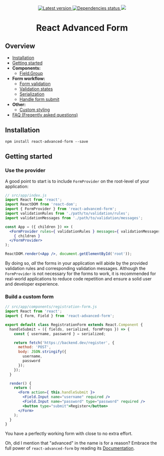 <p align="center">
  <a href="https://www.npmjs.com/package/react-advanced-form">
    <img src="https://img.shields.io/npm/v/react-advanced-form.svg" title="Latest version" />
  </a>
  <a href="https://david-dm.org/kettanaito/react-advanced-form.svg">
    <img src="https://david-dm.org/kettanaito/react-advanced-form.svg/status.svg" title="Dependencies status" />
  </a>
  <a href="https://david-dm.org/kettanaito/react-advanced-form.svg?type=dev" title="devDependencies status">
    <img src="https://david-dm.org/kettanaito/react-advanced-form.svg/dev-status.svg" />
  </a>
</p>

<h1 align="center">React Advanced Form</h1>

## Overview
* [Installation](#installation)
* [Getting started](#getting-started)
* **Components:**
  * [Field.Group](./docs/components/Field.Group.md)
* **Form workflow:**
  * [Form validation](./docs/validation.md)
  * [Validation states](./docs/validation-states.md)
  * [Serialization](./docs/serialization.md)
  * [Handle form submit](./docs/submit.md)
* **Other:**
  * [Custom styling](./docs/custom-styling.md)
* [FAQ (Freqently asked questions)](./FAQ.md)

## Installation
```
npm install react-advanced-form --save
```

## Getting started
### Use the provider
A good point to start is to include `FormProvider` on the root-level of your application:

```jsx
// src/app/index.js
import React from 'react';
import ReactDOM from 'react-dom';
import { FormProvider } from 'react-advanced-form';
import validationRules from './path/to/validation/rules';
import validationMessages from './path/to/validation/messages';

const App = ({ children }) => (
  <FormProvider rules={ validationRules } messages={ validationMessages }>
    { children }
  </FormProvider>
);

ReactDOM.render(<App />, document.getElementById('root'));
```

By doing so, *all* the forms in your application will abide by the provided validation rules and corresponding validation messages. Although the `FormProvider` is not necessary for the forms to work, it is recommended for real-world applications to reduce code repetition and ensure a solid user and developer experience.

### Build a custom form
```jsx
// src/app/components/registration-form.js
import React from 'react';
import { Form, Field } from 'react-advanced-form';

export default class RegistrationForm extends React.Component {
  handleSubmit = ({ fields, serialized, formProps }) => {
    const { username, password } = serialized;

    return fetch('https://backend.dev/register', {
      method: 'POST',
      body: JSON.stringify({
        username,
        password
      });
    });
  }

  render() {
    return (
      <Form action={ this.handleSubmit }>
        <Field.Input name="username" required />
        <Field.Input name="password" type="password" required />
        <button type="submit">Register</button>
      </Form>
    );
  }
}
```
You have a perfectly working form with close to no extra effort.

Oh, did I mention that "advanced" in the name is for a reason? Embrace the full power of `react-advanced-form` by reading its [Documentation](./docs).
